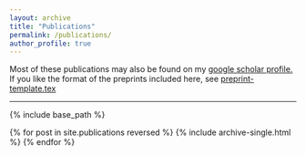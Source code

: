 ```yaml
---
layout: archive
title: "Publications"
permalink: /publications/
author_profile: true
---
```

Most of these publications may also be found on my <u><a href="https://scholar.google.com/citations?user=NZVGPiwAAAAJ&hl=en&oi=ao">google scholar profile</a>.</u>
<br>If you like the format of the preprints included here, see <u><a href="https://github.com/brenhinkeller/preprint-template.tex">preprint-template.tex</a></u>

---
{% include base_path %}

{% for post in site.publications reversed %}
  {% include archive-single.html %}
{% endfor %}

